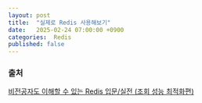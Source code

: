 ```yaml
---
layout: post
title:  "실제로 Redis 사용해보기"
date:   2025-02-24 07:00:00 +0900
categories:  Redis
published: false
---
```


### 출처

[비전공자도 이해할 수 있는 Redis 입문/실전 (조회 성능 최적화편)](https://www.inflearn.com/course/%EB%B9%84%EC%A0%84%EA%B3%B5%EC%9E%90-redis-%EC%9E%85%EB%AC%B8-%EC%84%B1%EB%8A%A5-%EC%B5%9C%EC%A0%81%ED%99%94)